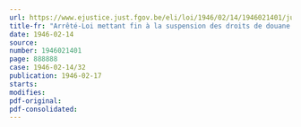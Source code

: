 ```yaml
---
url: https://www.ejustice.just.fgov.be/eli/loi/1946/02/14/1946021401/justel
title-fr: "Arrêté-Loi mettant fin à la suspension des droits de douane sur les benzols et sur les huiles de pétrole"
date: 1946-02-14
source:
number: 1946021401
page: 888888
case: 1946-02-14/32
publication: 1946-02-17
starts:
modifies:
pdf-original:
pdf-consolidated:
---
```


